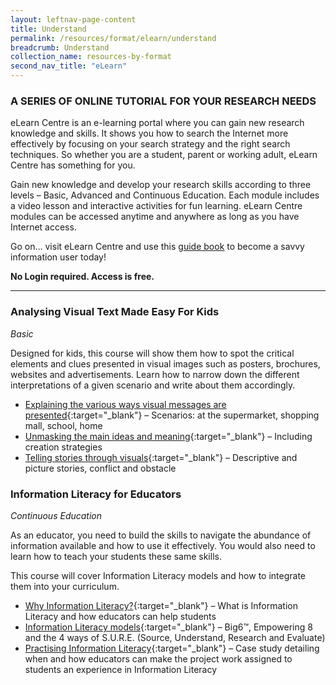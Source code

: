 ```yaml
---
layout: leftnav-page-content
title: Understand
permalink: /resources/format/elearn/understand
breadcrumb: Understand
collection_name: resources-by-format
second_nav_title: "eLearn"
---
```


### **A SERIES OF ONLINE TUTORIAL FOR YOUR RESEARCH NEEDS**

eLearn Centre is an e-learning portal where you can gain new research knowledge and skills. It shows you how to search the Internet more effectively by focusing on your search strategy and the right search techniques. So whether you are a student, parent or working adult, eLearn Centre has something for you.

Gain new knowledge and develop your research skills according to three levels – Basic, Advanced and Continuous Education. Each module includes a video lesson and interactive activities for fun learning. eLearn Centre modules can be accessed anytime and anywhere as long as you have Internet access.

Go on… visit eLearn Centre and use this [guide book](/document/eLearn-16pp-Brochure.pdf) to become a savvy information user today!

**No Login required. Access is free.**

<hr>

### **Analysing Visual Text Made Easy For Kids**

*Basic*

Designed for kids, this course will show them how to spot the critical elements and clues presented in visual images such as posters, brochures, websites and advertisements. Learn how to narrow down the different interpretations of a given scenario and write about them accordingly.

- [Explaining the various ways visual messages are presented](http://www.nlb.gov.sg/sure/coursewares/AVTMEK_topic1/index.html){:target="_blank"} – Scenarios: at the supermarket, shopping mall, school, home
- [Unmasking the main ideas and meaning](http://www.nlb.gov.sg/sure/coursewares/AVTMEK_topic2/index.html){:target="_blank"} – Including creation strategies
- [Telling stories through visuals](http://www.nlb.gov.sg/sure/coursewares/AVTMEK_topic3/index.html){:target="_blank"} – Descriptive and picture stories, conflict and obstacle

### **Information Literacy for Educators**

*Continuous Education*

As an educator, you need to build the skills to navigate the abundance of information available and how to use it effectively. You would also need to learn how to teach your students these same skills.

This course will cover Information Literacy models and how to integrate them into your curriculum.

- [Why Information Literacy?](http://www.nlb.gov.sg/sure/coursewares/ILE/Module-01/Shell.html#){:target="_blank"} – What is Information Literacy and how educators can help students
- [Information Literacy models](http://www.nlb.gov.sg/sure/coursewares/ILE/Module-02/Shell.html#){:target="_blank"} – Big6™, Empowering 8 and the 4 ways of S.U.R.E. (Source, Understand, Research and Evaluate)
- [Practising Information Literacy](http://www.nlb.gov.sg/sure/coursewares/ILE/Module-03/Shell.html){:target="_blank"} – Case study detailing when and how educators can make the project work assigned to students an experience in Information Literacy